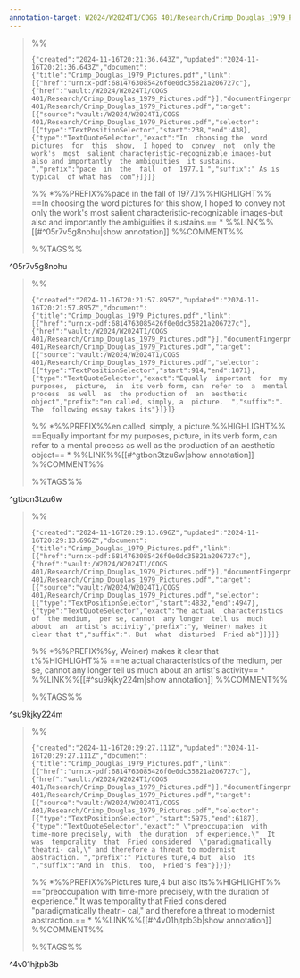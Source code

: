 ```yaml
---
annotation-target: W2024/W2024T1/COGS 401/Research/Crimp_Douglas_1979_Pictures.pdf
---
```



>%%
>```annotation-json
>{"created":"2024-11-16T20:21:36.643Z","updated":"2024-11-16T20:21:36.643Z","document":{"title":"Crimp_Douglas_1979_Pictures.pdf","link":[{"href":"urn:x-pdf:6814763085426f0e0dc35821a206727c"},{"href":"vault:/W2024/W2024T1/COGS 401/Research/Crimp_Douglas_1979_Pictures.pdf"}],"documentFingerprint":"6814763085426f0e0dc35821a206727c"},"uri":"vault:/W2024/W2024T1/COGS 401/Research/Crimp_Douglas_1979_Pictures.pdf","target":[{"source":"vault:/W2024/W2024T1/COGS 401/Research/Crimp_Douglas_1979_Pictures.pdf","selector":[{"type":"TextPositionSelector","start":238,"end":438},{"type":"TextQuoteSelector","exact":"In  choosing the  word  pictures  for  this  show,  I hoped to  convey  not  only the  work's  most  salient characteristic-recognizable images-but also and importantly  the ambiguities  it sustains. ","prefix":"pace  in  the  fall  of  1977.1 ","suffix":" As is typical  of what has  com"}]}]}
>```
>%%
>*%%PREFIX%%pace  in  the  fall  of  1977.1%%HIGHLIGHT%% ==In  choosing the  word  pictures  for  this  show,  I hoped to  convey  not  only the  work's  most  salient characteristic-recognizable images-but also and importantly  the ambiguities  it sustains.== *
>%%LINK%%[[#^05r7v5g8nohu|show annotation]]
>%%COMMENT%%
>
>%%TAGS%%
>
^05r7v5g8nohu


>%%
>```annotation-json
>{"created":"2024-11-16T20:21:57.895Z","updated":"2024-11-16T20:21:57.895Z","document":{"title":"Crimp_Douglas_1979_Pictures.pdf","link":[{"href":"urn:x-pdf:6814763085426f0e0dc35821a206727c"},{"href":"vault:/W2024/W2024T1/COGS 401/Research/Crimp_Douglas_1979_Pictures.pdf"}],"documentFingerprint":"6814763085426f0e0dc35821a206727c"},"uri":"vault:/W2024/W2024T1/COGS 401/Research/Crimp_Douglas_1979_Pictures.pdf","target":[{"source":"vault:/W2024/W2024T1/COGS 401/Research/Crimp_Douglas_1979_Pictures.pdf","selector":[{"type":"TextPositionSelector","start":914,"end":1071},{"type":"TextQuoteSelector","exact":"Equally  important  for  my  purposes,  picture,  in  its verb form, can  refer to  a  mental  process  as well  as  the production of  an  aesthetic  object","prefix":"en called, simply, a  picture.  ","suffix":". The  following essay takes its"}]}]}
>```
>%%
>*%%PREFIX%%en called, simply, a  picture.%%HIGHLIGHT%% ==Equally  important  for  my  purposes,  picture,  in  its verb form, can  refer to  a  mental  process  as well  as  the production of  an  aesthetic  object== *
>%%LINK%%[[#^gtbon3tzu6w|show annotation]]
>%%COMMENT%%
>
>%%TAGS%%
>
^gtbon3tzu6w


>%%
>```annotation-json
>{"created":"2024-11-16T20:29:13.696Z","updated":"2024-11-16T20:29:13.696Z","document":{"title":"Crimp_Douglas_1979_Pictures.pdf","link":[{"href":"urn:x-pdf:6814763085426f0e0dc35821a206727c"},{"href":"vault:/W2024/W2024T1/COGS 401/Research/Crimp_Douglas_1979_Pictures.pdf"}],"documentFingerprint":"6814763085426f0e0dc35821a206727c"},"uri":"vault:/W2024/W2024T1/COGS 401/Research/Crimp_Douglas_1979_Pictures.pdf","target":[{"source":"vault:/W2024/W2024T1/COGS 401/Research/Crimp_Douglas_1979_Pictures.pdf","selector":[{"type":"TextPositionSelector","start":4832,"end":4947},{"type":"TextQuoteSelector","exact":"he actual  characteristics of  the medium,  per se, cannot  any longer  tell us  much  about  an  artist's activity","prefix":"y, Weiner) makes it clear that t","suffix":". But  what  disturbed  Fried ab"}]}]}
>```
>%%
>*%%PREFIX%%y, Weiner) makes it clear that t%%HIGHLIGHT%% ==he actual  characteristics of  the medium,  per se, cannot  any longer  tell us  much  about  an  artist's activity== *
>%%LINK%%[[#^su9kjky224m|show annotation]]
>%%COMMENT%%
>
>%%TAGS%%
>
^su9kjky224m


>%%
>```annotation-json
>{"created":"2024-11-16T20:29:27.111Z","updated":"2024-11-16T20:29:27.111Z","document":{"title":"Crimp_Douglas_1979_Pictures.pdf","link":[{"href":"urn:x-pdf:6814763085426f0e0dc35821a206727c"},{"href":"vault:/W2024/W2024T1/COGS 401/Research/Crimp_Douglas_1979_Pictures.pdf"}],"documentFingerprint":"6814763085426f0e0dc35821a206727c"},"uri":"vault:/W2024/W2024T1/COGS 401/Research/Crimp_Douglas_1979_Pictures.pdf","target":[{"source":"vault:/W2024/W2024T1/COGS 401/Research/Crimp_Douglas_1979_Pictures.pdf","selector":[{"type":"TextPositionSelector","start":5976,"end":6187},{"type":"TextQuoteSelector","exact":" \"preoccupation  with  time-more precisely, with  the duration  of experience.\"  It  was  temporality  that  Fried considered  \"paradigmatically  theatri- cal,\" and therefore a threat to modernist  abstraction. ","prefix":" Pictures ture,4 but  also  its ","suffix":"And in  this,  too,  Fried's fea"}]}]}
>```
>%%
>*%%PREFIX%%Pictures ture,4 but  also  its%%HIGHLIGHT%% =="preoccupation  with  time-more precisely, with  the duration  of experience."  It  was  temporality  that  Fried considered  "paradigmatically  theatri- cal," and therefore a threat to modernist  abstraction.== *
>%%LINK%%[[#^4v01hjtpb3b|show annotation]]
>%%COMMENT%%
>
>%%TAGS%%
>
^4v01hjtpb3b
